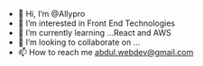 - 👋 Hi, I’m @Allypro
- 👀 I’m interested in Front End Technologies
- 🌱 I’m currently learning ...React and AWS
- 💞️ I’m looking to collaborate on ...
- 📫 How to reach me abdul.webdev@gmail.com

<!---
Allypro/Allypro is a ✨ special ✨ repository because its `README.md` (this file) appears on your GitHub profile.
You can click the Preview link to take a look at your changes.
--->
